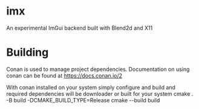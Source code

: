 # imx
An experimental ImGui backend built with Blend2d and X11

# Building
Conan is used to manage project dependencies. Documentation on using conan can be found at https://docs.conan.io/2

With conan installed on your system simply configure and build and required dependencies will be downloader or built for your system
cmake . -B build -DCMAKE_BUILD_TYPE=Release
cmake --build build

